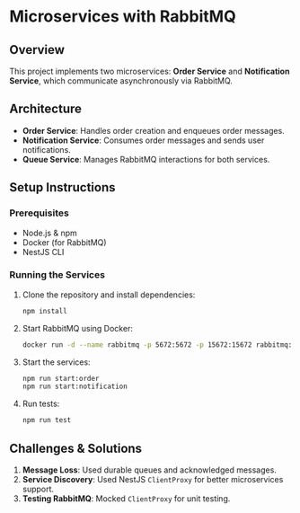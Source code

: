  # Microservices with RabbitMQ

## Overview
This project implements two microservices: **Order Service** and **Notification Service**, which communicate asynchronously via RabbitMQ.

## Architecture
- **Order Service**: Handles order creation and enqueues order messages.
- **Notification Service**: Consumes order messages and sends user notifications.
- **Queue Service**: Manages RabbitMQ interactions for both services.

## Setup Instructions
### Prerequisites
- Node.js & npm
- Docker (for RabbitMQ)
- NestJS CLI

### Running the Services
1. Clone the repository and install dependencies:
   ```sh
   npm install
   ```
2. Start RabbitMQ using Docker:
   ```sh
   docker run -d --name rabbitmq -p 5672:5672 -p 15672:15672 rabbitmq:management
   ```
3. Start the services:
   ```sh
   npm run start:order
   npm run start:notification
   ```
4. Run tests:
   ```sh
   npm run test
   ```

## Challenges & Solutions
1. **Message Loss**: Used durable queues and acknowledged messages.
2. **Service Discovery**: Used NestJS `ClientProxy` for better microservices support.
3. **Testing RabbitMQ**: Mocked `ClientProxy` for unit testing.

